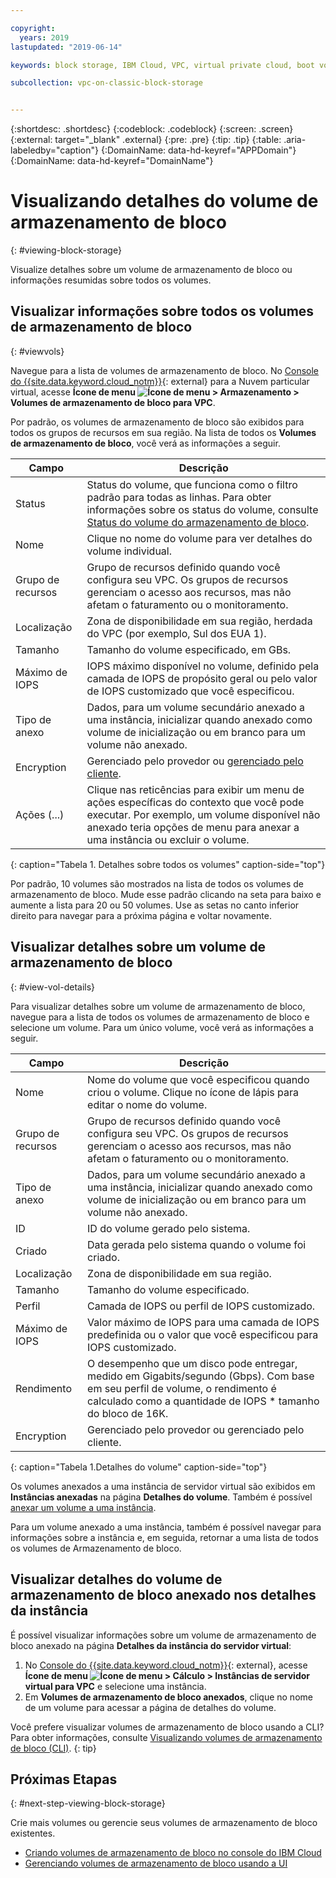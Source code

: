 ```yaml
---

copyright:
  years: 2019
lastupdated: "2019-06-14"

keywords: block storage, IBM Cloud, VPC, virtual private cloud, boot volume, data volume, volume, data storage, virtual server instance, instance

subcollection: vpc-on-classic-block-storage


---
```


{:shortdesc: .shortdesc}
{:codeblock: .codeblock}
{:screen: .screen}
{:external: target="_blank" .external}
{:pre: .pre}
{:tip: .tip}
{:table: .aria-labeledby="caption"}
{:DomainName: data-hd-keyref="APPDomain"}
{:DomainName: data-hd-keyref="DomainName"}

# Visualizando detalhes do volume de armazenamento de bloco
{: #viewing-block-storage}

Visualize detalhes sobre um volume de armazenamento de bloco ou informações resumidas sobre todos os volumes.

## Visualizar informações sobre todos os volumes de armazenamento de bloco
{: #viewvols}

Navegue para a lista de volumes de armazenamento de bloco. No [Console do {{site.data.keyword.cloud_notm}}](https://{DomainName}/vpc){: external} para a Nuvem particular virtual, acesse **Ícone de menu ![Ícone de menu](../../icons/icon_hamburger.svg) > Armazenamento > Volumes de armazenamento de bloco para VPC**.

Por padrão, os volumes de armazenamento de bloco são exibidos para todos os grupos de recursos em sua região. Na lista de todos os **Volumes de armazenamento de bloco**, você verá as informações a seguir.

| Campo | Descrição |
|-------|-------------|
| Status | Status do volume, que funciona como o filtro padrão para todas as linhas. Para obter informações sobre os status do volume, consulte [Status do volume do armazenamento de bloco](/docs/vpc-on-classic-block-storage?topic=vpc-on-classic-block-storage-managing-block-storage#status). |
| Nome | Clique no nome do volume para ver detalhes do volume individual. |
| Grupo de recursos |  Grupo de recursos definido quando você configura seu VPC. Os grupos de recursos gerenciam o acesso aos recursos, mas não afetam o faturamento ou o monitoramento.|
| Localização | Zona de disponibilidade em sua região, herdada do VPC (por exemplo, Sul dos EUA 1). |
| Tamanho | Tamanho do volume especificado, em GBs. |
| Máximo de IOPS | IOPS máximo disponível no volume, definido pela camada de IOPS de propósito geral ou pelo valor de IOPS customizado que você especificou. |
| Tipo de anexo | Dados, para um volume secundário anexado a uma instância, inicializar quando anexado como volume de inicialização ou em branco para um volume não anexado. |
| Encryption | Gerenciado pelo provedor ou [gerenciado pelo cliente](/docs/vpc-on-classic-block-storage?topic=vpc-on-classic-block-storage-block-storage-encryption). |
| Ações (...) | Clique nas reticências para exibir um menu de ações específicas do contexto que você pode executar. Por exemplo, um volume disponível não anexado teria opções de menu para anexar a uma instância ou excluir o volume. |
{: caption="Tabela 1. Detalhes sobre todos os volumes" caption-side="top"}

Por padrão, 10 volumes são mostrados na lista de todos os volumes de armazenamento de bloco. Mude esse padrão clicando na seta para baixo e aumente a lista para 20 ou 50 volumes. Use as setas no canto inferior direito para navegar para a próxima página e voltar novamente.

## Visualizar detalhes sobre um volume de armazenamento de bloco
{: #view-vol-details}

Para visualizar detalhes sobre um volume de armazenamento de bloco, navegue para a lista de todos os volumes de armazenamento de bloco e selecione um volume.  Para um único volume, você verá as informações a seguir.

| Campo | Descrição |
|-------|-------------|
| Nome  | Nome do volume que você especificou quando criou o volume. Clique no ícone de lápis para editar o nome do volume. |
| Grupo de recursos | Grupo de recursos definido quando você configura seu VPC. Os grupos de recursos gerenciam o acesso aos recursos, mas não afetam o faturamento ou o monitoramento. |
| Tipo de anexo | Dados, para um volume secundário anexado a uma instância, inicializar quando anexado como volume de inicialização ou em branco para um volume não anexado. |
| ID | ID do volume gerado pelo sistema. |
| Criado | Data gerada pelo sistema quando o volume foi criado. |
| Localização | Zona de disponibilidade em sua região. |
| Tamanho | Tamanho do volume especificado. |
| Perfil | Camada de IOPS ou perfil de IOPS customizado. |
| Máximo de IOPS | Valor máximo de IOPS para uma camada de IOPS predefinida ou o valor que você especificou para IOPS customizado. |
| Rendimento | O desempenho que um disco pode entregar, medido em Gigabits/segundo (Gbps). Com base em seu perfil de volume, o rendimento é calculado como a quantidade de IOPS * tamanho do bloco de 16K. |
| Encryption | Gerenciado pelo provedor ou gerenciado pelo cliente. |
{: caption="Tabela 1.Detalhes do volume" caption-side="top"}

Os volumes anexados a uma instância de servidor virtual são exibidos em **Instâncias anexadas** na página **Detalhes do volume**.  Também é possível [anexar um volume a uma instância](/docs/vpc-on-classic-block-storage?topic=vpc-on-classic-block-storage-attaching-block-storage).

Para um volume anexado a uma instância, também é possível navegar para informações sobre a instância e, em seguida, retornar a uma lista de todos os volumes de Armazenamento de bloco.

## Visualizar detalhes do volume de armazenamento de bloco anexado nos detalhes da instância

É possível visualizar informações sobre um volume de armazenamento de bloco anexado na página **Detalhes da instância do servidor virtual**:

1. No [Console do {{site.data.keyword.cloud_notm}}](https://{DomainName}/vpc){: external}, acesse **Ícone de menu ![Ícone de menu](../../icons/icon_hamburger.svg) > Cálculo > Instâncias de servidor virtual para VPC** e selecione uma instância.
1. Em **Volumes de armazenamento de bloco anexados**, clique no nome de um volume para acessar a página de detalhes do volume.

Você prefere visualizar volumes de armazenamento de bloco usando a CLI? Para obter informações, consulte [Visualizando volumes de armazenamento de bloco (CLI)](/docs/vpc-on-classic-block-storage?topic=vpc-on-classic-block-storage-viewing-block-storage-cli).
{: tip}

## Próximas Etapas
{: #next-step-viewing-block-storage}

Crie mais volumes ou gerencie seus volumes de armazenamento de bloco existentes.

* [Criando volumes de armazenamento de bloco no console do IBM Cloud](/docs/vpc-on-classic-block-storage?topic=vpc-on-classic-block-storage-creating-block-storage)
* [Gerenciando volumes de armazenamento de bloco usando a UI](/docs/vpc-on-classic-block-storage?topic=vpc-on-classic-block-storage-managing-block-storage)

